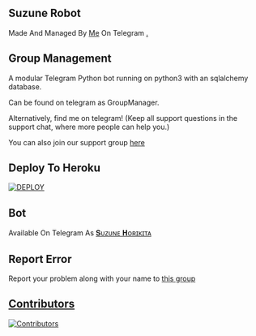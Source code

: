 ## Suzune Robot 
Made And Managed By [Me](https://t.me/DesiNobita) On Telegram [.](https://telegra.ph/file/3a28520cb98181779349f.mp4)

## Group Management 

A modular Telegram Python bot running on python3 with an sqlalchemy database.

Can be found on telegram as GroupManager.

Alternatively, find me on telegram! (Keep all support questions in the support chat, where more people can help you.)

You can also join our support group [here](https://t.me/Suzune_Support)

## Deploy To Heroku
[![DEPLOY](https://www.herokucdn.com/deploy/button.svg)](https://heroku.com/deploy?template=https://github.com/desinobita/suzunerobot)

## Bot
Available On Telegram As [𝐒ᴜᴢᴜɴᴇ 𝐇ᴏʀɪᴋɪᴛᴀ](https://t.me/Suzune_Superbot)

## Report Error 
Report your problem along with your name to [this group](https://t.me/Suzune_Support)

## [Contributors](https://github.com/desinobita/SuzuneRobot/graphs/contributors)
 
[![Contributors](https://contrib.rocks/image?repo=desinobita/SuzuneRobot)](https://github.com/desinobita/SuzuneRobot/graphs/contributors)

